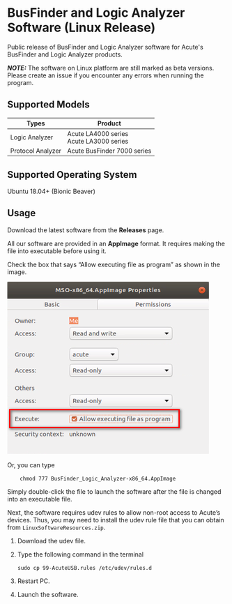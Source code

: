 # BusFinder and Logic Analyzer Software (Linux Release)

Public release of BusFinder and Logic Analyzer software for Acute's BusFinder and Logic Analyzer products.

**_NOTE:_** The software on Linux platform are still marked as beta versions. Please create an issue if you encounter any errors when running the program.

## Supported Models

| Types                        | Product                                    | 
| ---------------------------- | ------------------------------------------ |
| Logic Analyzer               | Acute LA4000 series<br>Acute LA3000 series |
| Protocol Analyzer            | Acute BusFinder 7000 series                |


## Supported Operating System
    
Ubuntu 18.04+ (Bionic Beaver)

## Usage

Download the latest software from the **Releases** page.

All our software are provided in an **AppImage** format. It requires making the 
file into executable before using it. 

Check the box that says “Allow executing file as program” as shown in the image.

![Demo Image](https://github.com/acute-technology-inc/bfa-release/blob/main/res/image.png?raw=true)

Or, you can type

```
    chmod 777 BusFinder_Logic_Analyzer-x86_64.AppImage
```

Simply double-click the file to launch the software after the file is changed into an executable file.

Next, the software requires udev rules to allow non-root access to Acute’s 
devices. Thus, you may need to install the udev rule file that you can obtain from
`LinuxSoftwareResources.zip`.

1.	Download the udev file.
2.	Type the following command in the terminal

    ```
    sudo cp 99-AcuteUSB.rules /etc/udev/rules.d
    ```

3.	Restart PC.
4.	Launch the software.
